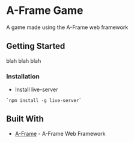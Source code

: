 # A-Frame Game
A game made using the A-Frame web framework

## Getting Started
blah blah blah

### Installation
+ Install live-server
```
`npm install -g live-server`
```

## Built With
* [A-Frame](https://aframe.io/) - A-Frame Web Framework
